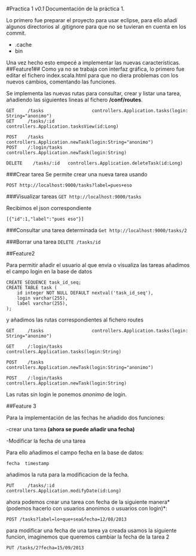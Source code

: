 #Practica 1 *v0.1* 
Documentación de la práctica 1.

Lo primero fue preparar el proyecto para usar eclipse, para ello añadí algunos directorios al .gitignore para que no se
tuvieran en cuenta en los commit.

- .cache
- bin

Una vez hecho esto empecé a implementar las nuevas características.
##Feature1##
Como ya no se trabaja con interfaz gráfica, lo primero fue editar el fichero index.scala.html para que no diera problemas con los nuevos cambios, comentando las funciones.

Se implementa las nuevas rutas para consultar, crear y listar una tarea, añadiendo las siguientes lineas al fichero **/conf/routes**.

```
GET     /tasks                  controllers.Application.tasks(login: String="anonimo")
GET		/tasks/:id				controllers.Application.tasksView(id:Long)

POST    /tasks                  controllers.Application.newTask(login:String="anonimo")
POST	/:login/tasks			controllers.Application.newTask(login:String)

DELETE    /tasks/:id   controllers.Application.deleteTask(id:Long)
```
###Crear tarea
Se permite crear una nueva tarea usando

`POST http://localhost:9000/tasks?label=pues+eso`

###Visualizar tareas
`GET http://localhost:9000/tasks`

Recibimos el json correspondiente

`[{"id":1,"label":"pues eso"}]`

###Consultar una tarea determinada
`Get http://localhost:9000/tasks/2`

###Borrar una tarea
`DELETE /tasks/id`

##Feature2

Para permitir añadir el usuario al que envia o visualiza las tareas añadimos el campo login en la base de datos 

```
CREATE SEQUENCE task_id_seq;
CREATE TABLE task (
    id integer NOT NULL DEFAULT nextval('task_id_seq'),
    login varchar(255),
    label varchar(255),
);
```

y añadimos las rutas correspondientes al fichero routes

```
GET     /tasks                  controllers.Application.tasks(login: String="anonimo")

GET		/:login/tasks			controllers.Application.tasks(login:String)

POST    /tasks                  controllers.Application.newTask(login:String="anonimo")

POST	/:login/tasks			controllers.Application.newTask(login:String)
```
Las rutas sin login le ponemos *anonimo* de login.

##Feature 3

Para la implementación de las fechas he añadido dos funciones:

-crear una tarea **(ahora se puede añadir una fecha)**

-Modificar la fecha de una tarea

Para ello añadimos el campo fecha en la base de datos:

`fecha	timestamp`

añadimos la ruta para la modificacion de la fecha.

```
PUT		/tasks/:id				controllers.Application.modifyDate(id:Long)
```
ahora podemos crear una tarea con fecha de la siguiente manera*(podemos hacerlo con usuarios anonimos o usuarios con login)*:

`POST /tasks?label=lo+que+sea&fecha=12/08/2013`

para modificar una fecha de una tarea ya creada usamos la siguiente funcion, imaginemos que queremos cambiar la fecha de la tarea 2

`PUT /tasks/2?fecha=15/09/2013`